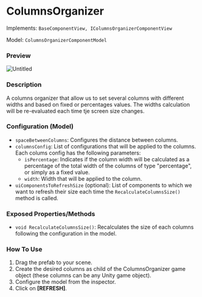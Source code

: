 # ColumnsOrganizer

Implements: `BaseComponentView, IColumnsOrganizerComponentView`

Model: `ColumnsOrganizerComponentModel`

### Preview

![Untitled](columns-organizer/Untitled.png)

### Description

A columns organizer that allow us to set several columns with different widths and based on fixed or percentages values. The widths calculation will be re-evaluated each time tje screen size changes.

### Configuration (Model)

- `spaceBetweenColumns`: Configures the distance between columns.
- `columnsConfig`: List of configurations that will be applied to the columns. Each colums config has the following parameters:
    - `isPercentage`: Indicates if the column width will be calculated as a percentage of the total width of the columns of type "percentage", or simply as a fixed value.
    - `width`: Width that will be applied to the column.
- `uiComponentsToRefreshSize` (optional): List of components to which we want to refresh their size each time the `RecalculateColumnsSize()` method is called.

### Exposed Properties/Methods

- `void RecalculateColumnsSize()`: Recalculates the size of each columns following the configuration in the model.

### How To Use

1. Drag the prefab to your scene.
2. Create the desired columns as child of the ColumnsOrganizer game object  (these columns can be any Unity game object).
3. Configure the model from the inspector.
4. Click on **[REFRESH]**.